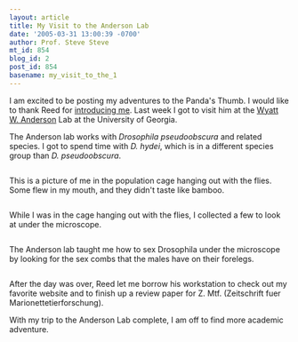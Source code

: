 ```yaml
---
layout: article
title: My Visit to the Anderson Lab
date: '2005-03-31 13:00:39 -0700'
author: Prof. Steve Steve
mt_id: 854
blog_id: 2
post_id: 854
basename: my_visit_to_the_1
---
```

<img src="http://www.pandasthumb.org/archives/stevesteve/stevesteve_head.jpg" alt="" style="float:left;" />I am excited to be posting my adventures to the Panda's Thumb.  I would like to thank Reed for [introducing me](http://www.pandasthumb.org/pt-archives/000913.html).  Last week I got to visit him at the [Wyatt W. Anderson](http://www.genetics.uga.edu/faculty/bio-Anderson.html) Lab at the University of Georgia.  

The Anderson lab works with _Drosophila pseudoobscura_ and related species.  I got to spend time with _D. hydei_, which is in a different species group than _D. pseudoobscura_.

<img src="http://www.pandasthumb.org/archives/stevesteve/wwalab/Qfly1.jpg" alt="" />

This is a picture of me in the population cage hanging out with the flies.  Some flew in my mouth, and they didn't taste like bamboo.  

<img src="http://www.pandasthumb.org/archives/stevesteve/wwalab/Qfly2.jpg" alt="" />

While I was in the cage hanging out with the flies, I collected a few to look at under the microscope.

<img src="http://www.pandasthumb.org/archives/stevesteve/wwalab/Qmicroscope.jpg" alt="" />

The Anderson lab taught me how to sex Drosophila under the microscope by looking for the sex combs that the males have on their forelegs.

<img src="http://www.pandasthumb.org/archives/stevesteve/wwalab/Qworkstation.jpg" alt="" />

After the day was over, Reed let me borrow his workstation to check out my favorite website and to finish up a review paper for Z. Mtf. (Zeitschrift fuer Marionettetierforschung).

With my trip to the Anderson Lab complete, I am off to find more academic adventure.
